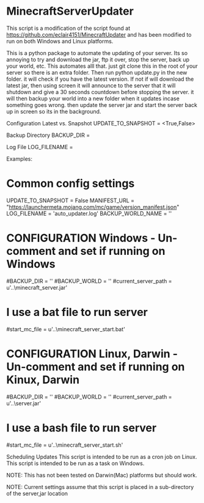 # MinecraftServerUpdater

This script is a modification of the script found at https://github.com/eclair4151/MinecraftUpdater 
and has been modified to run on both Windows and Linux platforms. 

This is a python package to automate the updating of your server. Its so annoying to try and download the jar, ftp it over, stop the server, back up your world, etc. This automates alll that. just git clone this in the root of your server so there is an extra folder. Then run python update.py in the new folder. it will check if you have the latest version. If not if will download the latest jar, then using screen it will announce to the server that it will shutdown and give a 30 seconds countdown before stopping the server. it will then backup your world into a new folder when it updates incase something goes wrong. then update the server jar and start the server back up in screen so its in the background.

Configuration
Latest vs. Snapshot
UPDATE_TO_SNAPSHOT = <True,False>

Backup Directory
BACKUP_DIR =

Log File
LOG_FILENAME =

Examples:
# Common config settings 
UPDATE_TO_SNAPSHOT = False
MANIFEST_URL = "https://launchermeta.mojang.com/mc/game/version_manifest.json"
LOG_FILENAME = 'auto_updater.log'
BACKUP_WORLD_NAME = '<minecraft World name>'

# CONFIGURATION Windows - Un-comment and set if running on Windows
#BACKUP_DIR = '<path to backup directory>'
#BACKUP_WORLD = '<path to current running world>'
#current_server_path = u'..\\minecraft_server.jar'
# I use a bat file to run server
#start_mc_file = u'..\\minecraft_server_start.bat'

# CONFIGURATION Linux, Darwin - Un-comment and set if running on Kinux, Darwin
#BACKUP_DIR = '<path to backup directory>'
#BACKUP_WORLD = '<path to current running world>'
#current_server_path = u'..\\server.jar'
# I use a bash file to run server
#start_mc_file = u'..\\minecraft_server_start.sh' 


Scheduling Updates
This script is intended to be run as a cron job on Linux.
This script is intended to be run as a task on Windows.

NOTE: This has not been tested on Darwin(Mac) platforms but should work.

NOTE: Current settings assume that this script is placed in a sub-directory of the server,jar location

